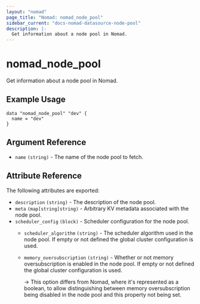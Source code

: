 ```yaml
---
layout: "nomad"
page_title: "Nomad: nomad_node_pool"
sidebar_current: "docs-nomad-datasource-node-pool"
description: |-
  Get information about a node pool in Nomad.
---
```


# nomad_node_pool

Get information about a node pool in Nomad.

## Example Usage

```hcl
data "nomad_node_pool" "dev" {
  name = "dev"
}
```

## Argument Reference

- `name` `(string)` - The name of the node pool to fetch.

## Attribute Reference

The following attributes are exported:

- `description` `(string)` - The description of the node pool.
- `meta` `(map[string]string)` - Arbitrary KV metadata associated with the
  node pool.
- `scheduler_config` `(block)` - Scheduler configuration for the node pool.
  - `scheduler_algorithm` `(string)` - The scheduler algorithm used in the node
    pool. If empty or not defined the global cluster configuration is used.
  - `memory_oversubscription` `(string)` - Whether or not memory
    oversubscription is enabled in the node pool. If empty or not defined the
    global cluster configuration is used.

    -> This option differs from Nomad, where it's represented as a boolean, to
    allow distinguishing between memory oversubscription being disabled in the
    node pool and this property not being set.
